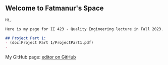 ## Welcome to Fatmanur's Space

```markdown
Hi,

Here is my page for IE 423 - Quality Engineering lecture in Fall 2023.

## Project Part 1:
- (doc:Project Part 1/ProjectPart1.pdf)
- 
```
My GitHub page: [editor on GitHub](https://github.com/BU-IE-423/fall-23-fatmanuryaman/edit/main/index.md)
